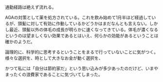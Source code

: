 通勤経路は絶えず流れる。

AGAの対策として薬を処方されている。これを飲み始めて1月半ほど経過しているが、頭髪に対して有効に作動しているかどうかはまだなんとも言えない。しかし最近、頭髪以外の体毛の成長が明らかに速くなってきている。体毛が濃くなるというのは望ましくない効果であるとはいえ、何らかの効能があるということは確かのようだ。

論理的に、科学的に思考するということをまるで行っていないことに気がつく。様々な選択を、時として大きなお金が動く選択を、

かつて私には「自分は節約家だ」という思い込みが多少あったのだけど、いまやまったくの浪費家であることに気づいてしまった。